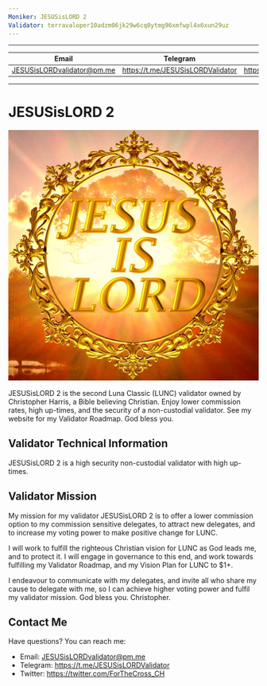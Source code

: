 ```yaml
---
Moniker: JESUSisLORD 2
Validator: terravaloper10adzm06jk29w6cq0ytmg96xmfwpl4x6xun29uz
---
```

---
| Email | Telegram | Twitter |
| --- | --- | --- |
| JESUSisLORDvalidator@pm.me | https://t.me/JESUSisLORDValidator | https://twitter.com/ForTheCross_CH |
---  

  

# JESUSisLORD 2

![JESUSisLORD 2](./logo.jpg)
   
JESUSisLORD 2 is the second Luna Classic (LUNC) validator owned by Christopher Harris, a Bible believing Christian. Enjoy lower commission rates, high up-times, and the security of a non-custodial validator. See my website for my Validator Roadmap. God bless you. 
    
## Validator Technical Information  
  
JESUSisLORD 2 is a high security non-custodial validator with high up-times. 
   

## Validator Mission 

My mission for my validator JESUSisLORD 2 is to offer a lower commission option to my commission sensitive delegates, to attract new delegates, and to increase my voting power to make positive change for LUNC. 

I will work to fulfill the righteous Christian vision for LUNC as God leads me, and to protect it. I will engage in governance to this end, and work towards fulfilling my Validator Roadmap, and my Vision Plan for LUNC to $1+. 

I endeavour to communicate with my delegates, and invite all who share my cause to delegate with me, so I can achieve higher voting power and fulfil my validator mission. God bless you. Christopher. 
  
  
## Contact Me  

Have questions? You can reach me:

- Email: JESUSisLORDvalidator@pm.me
- Telegram: https://t.me/JESUSisLORDValidator
- Twitter: https://twitter.com/ForTheCross_CH
